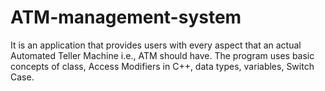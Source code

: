 # ATM-management-system
It is an application that provides users with every aspect that an actual Automated Teller Machine i.e., ATM should have. The program uses basic concepts of class, Access Modifiers in C++, data types, variables, Switch Case.
